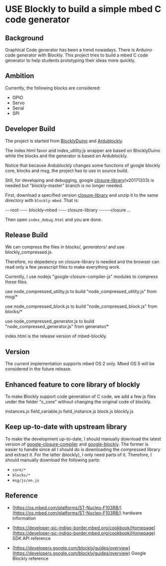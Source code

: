 # USE Blockly to build a simple mbed C code generator

## Background

Graphical Code generator has been a trend nowadays. There is Arduino code generator with Blockly. This project tries to build
a mbed C code generator to help students prototyping their ideas more quickly.

## Ambition

Currently, the following blocks are considered:

   * GPIO
   * Servo
   * Serial
   * SPI

## Developer Build

The project is started from [BlocklyDuino](https://github.com/BlocklyDuino/BlocklyDuino) and [Ardublockly](https://github.com/carlosperate/ardublockly).

The index.html favor and index_utility.js wrapper are based on BlocklyDuino while the blocks and the generator is based on Ardublockly.

Notice that because Ardublockly changes some functions of google blockly core, blocks and msg, the project has to use in source build. 

Still, for developing and debugging, google [closure-library](https://github.com/google/closure-library)(v20171203) is needed but "blockly-master" branch is no longer needed.

First, download a specified version [closure-library](https://github.com/google/closure-library/archive/v20171203.zip) and unzip it to the same directory with `blockly-mbed`.
That is:

-- root
---- blockly-mbed
---- closure-library
------closure
...

Then open `index_debug.html` and you are done.
## Release Build

We can compress the files in blocks/*, generators/* and use blockly_compressed.js. 

Therefore, no depedency on closure-library is needed and the browser can read only a few javascript files to make everything work.

Currently, I use nodejs "google-closure-compiler-js" modules to compress these files.

use node_compressed_utility.js to build "node_compressed_utility.js" from msg/*

use node_compressed_block.js to build "node_compressed_block.js" from blocks/*

use node_compressed_generator.js to build "node_compressed_generator.js" from generator/*

index.html is the release version of mbed-blockly.

## Version

The current implementation supports mbed OS 2 only. Mbed OS 5 will be considered in the future release.

## Enhanced feature to core library of blockly

To make Blockly support code generation of C code, we add a few js files under the folder "c_core" without changing the original code of blockly.

instances.js
field_variable.js
field_instance.js
block.js
blockly.js

## Keep up-to-date with upstream library

To make the development up-to-date, I should manually download the latest version of [google-closure-compiler](https://github.com/google/closure-compiler-js) and [google-blockly](https://github.com/google/blockly). The former is easier to handle since all I should do is downloading the compressed library and extract it.
For the latter (blockly), I only need parts of it. Therefore, I should manually download the following parts:

* `core/*`
* `blocks/*`
* `msg/js/en.js`

## Reference
 
* [https://os.mbed.com/platforms/ST-Nucleo-F103RB/](https://os.mbed.com/platforms/ST-Nucleo-F103RB/) hardware information

* [https://developer-sjc-indigo-border.mbed.org/cookbook/Homepage](https://developer-sjc-indigo-border.mbed.org/cookbook/Homepage) SDK API reference

* [https://developers.google.com/blockly/guides/overview](https://developers.google.com/blockly/guides/overview) Google Blockly reference
